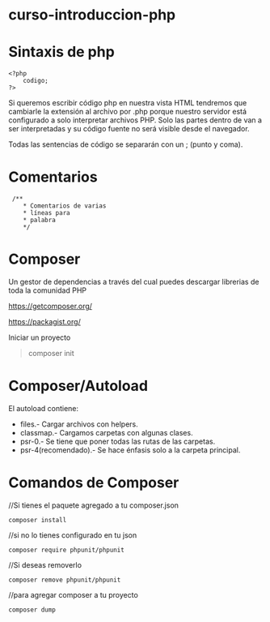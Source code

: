 # curso-introduccion-php
# Sintaxis de php
    <?php 
        codigo;
    ?>

Si queremos escribir código php en nuestra vista HTML tendremos que cambiarle la extensión al archivo por .php porque nuestro servidor está configurado a solo interpretar archivos PHP. Solo las partes dentro de <?php ?> van a ser interpretadas y su código fuente no será visible desde el navegador.

Todas las sentencias de código se separarán con un ; (punto y coma).

# Comentarios

     /**
        * Comentarios de varias  
        * líneas para
        * palabra
        */

# Composer
Un gestor de dependencias a través del cual puedes descargar librerias de toda la comunidad PHP

https://getcomposer.org/

https://packagist.org/

Iniciar un proyecto
> composer init 

# Composer/Autoload
El autoload contiene:
* files.- Cargar archivos con helpers.
* classmap.- Cargamos carpetas con algunas clases.
* psr-0.- Se tiene que poner todas las rutas de las carpetas.
* psr-4(recomendado).- Se hace énfasis solo a la carpeta principal.


# Comandos de Composer

//Si tienes el paquete agregado a tu composer.json

    composer install

//si no lo tienes configurado en tu json

    composer require phpunit/phpunit

//Si deseas removerlo

    composer remove phpunit/phpunit

//para agregar composer a tu proyecto

    composer dump
